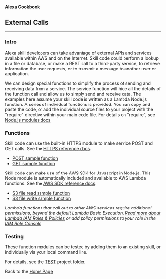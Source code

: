 #### Alexa Cookbook
## External Calls <a id="title"></a>
<hr />

### Intro <a id="intro"></a>
Alexa skill developers can take advantage of external APIs and services available within AWS and on the Internet.
Skill code could perform a lookup in a file or database, or make a REST call to a third-party service, to retrieve information the user requests, or to transmit a message to another user or application.

We can design special functions to simplify the process of sending and receiving data from a service.  The service function will hide all the details of the function call and allow us to simply send and receive data.
The examples here assume your skill code is written as a Lambda Node.js function.
A series of individual functions is provided.  You can copy and paste the code, or add the individual source files to your project with the "require" directive within your main code file.  For details on "require", see [Node.js modules docs](https://nodejs.org/api/modules.html)




### Functions
Skill code can use the built-in HTTPS module to make service POST and GET calls.
See the [HTTPS reference docs](https://nodejs.org/api/https.html).
+ [POST sample function](httpsPost.js)
+ [GET sample function](httpsGet.js)


Skill code can make use of the AWS SDK for Javascript in Node.js.  This Node module is automatically included and available to AWS Lambda functions.
See the [AWS SDK reference docs](https://aws.amazon.com/sdk-for-node-js/).
+ [S3 file read sample function](s3fileRead.js)
+ [S3 file write sample function](s3fileWrite.js)

*Lambda functions that call out to other AWS services require additional permissions, beyond the default Lambda Basic Execution.
 [Read more about Lambda IAM Roles & Policies](http://docs.aws.amazon.com/lambda/latest/dg/with-userapp-walkthrough-custom-events-create-iam-role.html)
 or add policy permissions to your role in the [IAM Role Console](https://console.aws.amazon.com/iam/home?roles#/home)*
 
### Testing
These function modules can be tested by adding them to an existing skill, or individually via your local command line.


For details, see the [TEST](tests#title) project folder.


Back to the [Home Page](../README.md#title)

